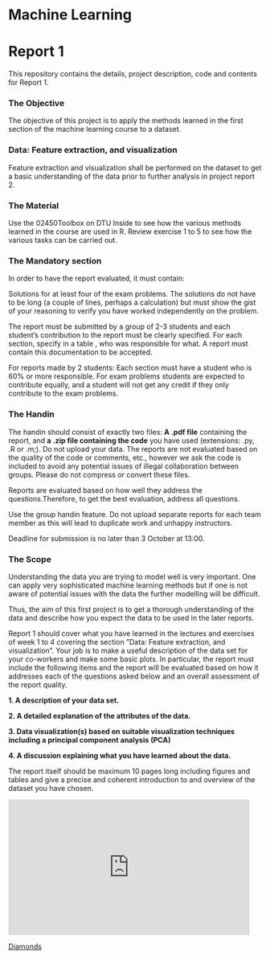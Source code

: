 
<!-- README.md is generated from README.Rmd. Please edit that file -->

# Machine Learning

# Report 1

<!-- badges: start -->
<!-- badges: end -->

This repository contains the details, project description, code and
contents for Report 1.

### The Objective

The objective of this project is to apply the methods learned in the
first section of the machine learning course to a dataset.

### Data: Feature extraction, and visualization

Feature extraction and visualization shall be performed on the dataset
to get a basic understanding of the data prior to further analysis in
project report 2.

### The Material

Use the 02450Toolbox on DTU Inside to see how the various methods
learned in the course are used in R. Review exercise 1 to 5 to see how
the various tasks can be carried out.

### The Mandatory section

In order to have the report evaluated, it must contain:

Solutions for at least four of the exam problems. The solutions do not
have to be long (a couple of lines, perhaps a calculation) but must show
the gist of your reasoning to verify you have worked independently on
the problem.

The report must be submitted by a group of 2-3 students and each
student’s contribution to the report must be clearly specified. For each
section, specify in a table , who was responsible for what. A report
must contain this documentation to be accepted.

For reports made by 2 students: Each section must have a student who is
60% or more responsible. For exam problems students are expected to
contribute equally, and a student will not get any credit if they only
contribute to the exam problems.

### The Handin

The handin should consist of exactly two files: **A .pdf file**
containing the report, and **a .zip file containing the code** you have
used (extensions: .py, .R or .m;). Do not upload your data. The reports
are not evaluated based on the quality of the code or comments, etc.,
however we ask the code is included to avoid any potential issues of
illegal collaboration between groups. Please do not compress or convert
these files.

Reports are evaluated based on how well they address the
questions.Therefore, to get the best evaluation, address all questions.

Use the group handin feature. Do not upload separate reports for each
team member as this will lead to duplicate work and unhappy instructors.

Deadline for submission is no later than 3 October at 13:00.

### The Scope

Understanding the data you are trying to model well is very important.
One can apply very sophisticated machine learning methods but if one is
not aware of potential issues with the data the further modelling will
be difficult.

Thus, the aim of this first project is to get a thorough understanding
of the data and describe how you expect the data to be used in the later
reports.

Report 1 should cover what you have learned in the lectures and
exercises of week 1 to 4 covering the section ”Data: Feature extraction,
and visualization”. Your job is to make a useful description of the data
set for your co-workers and make some basic plots. In particular, the
report must include the following items and the report will be evaluated
based on how it addresses each of the questions asked below and an
overall assessment of the report quality.

**1. A description of your data set.**

**2. A detailed explanation of the attributes of the data.**

**3. Data visualization(s) based on suitable visualization techniques
including a principal component analysis (PCA)**

**4. A discussion explaining what you have learned about the data.**

The report itself should be maximum 10 pages long including figures and
tables and give a precise and coherent introduction to and overview of
the dataset you have chosen.

<iframe src="https://giphy.com/embed/l3vRawYAnO8dUf1ra" width="480" height="270" frameBorder="0" class="giphy-embed" allowFullScreen>
</iframe>
<p>
<a href="https://giphy.com/gifs/ice-jewelry-diamond-l3vRawYAnO8dUf1ra">Diamonds</a>
</p>
